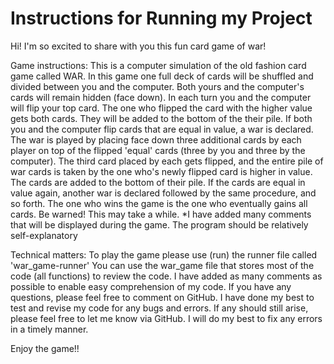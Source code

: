 # Instructions for Running my Project

Hi! I'm so excited to share with you this fun card game of war!

Game instructions:
This is a computer simulation of the old fashion card game called WAR.
In this game one full deck of cards will be shuffled and divided between you and the computer.
Both yours and the computer's cards will remain hidden (face down). In each turn you and the computer will flip your top card.
The one who flipped the card with the higher value gets both cards. They will be added to the bottom of the their pile.
If both you and the computer flip cards that are equal in value, a war is declared.
The war is played by placing face down three additional cards by each player on top of the flipped 'equal' cards (three by you and three by the computer). 
The third card placed by each gets flipped, and the entire pile of war cards is taken by the one who's newly flipped card is higher in value.
The cards are added to the bottom of their pile.
If the cards are equal in value again, another war is declared followed by the same procedure, and so forth.
The one who wins the game is the one who eventually gains all cards.
Be warned! This may take a while.
*I have added many comments that will be displayed during the game. The program should be relatively self-explanatory

Technical matters:
To play the game please use (run) the runner file called 'war_game-runner'
You can use the war_game file that stores most of the code (all functions) to review the code.
I have added as many comments as possible to enable easy comprehension of my code.
If you have any questions, please feel free to comment on GitHub.
I have done my best to test and revise my code for any bugs and errors. If any should still arise, please feel free to let me know via GitHub.
I will do my best to fix any errors in a timely manner.

Enjoy the game!!